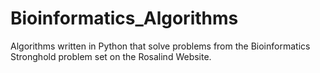 # Bioinformatics_Algorithms
Algorithms written in Python that solve problems from the Bioinformatics Stronghold problem set on the Rosalind Website. 

